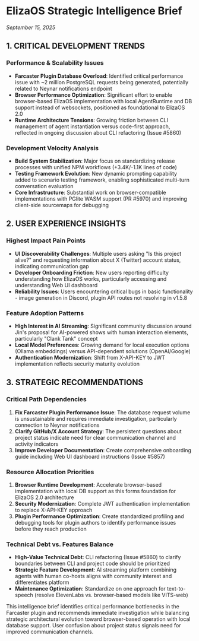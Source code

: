 # ElizaOS Strategic Intelligence Brief
*September 15, 2025*

## 1. CRITICAL DEVELOPMENT TRENDS

### Performance & Scalability Issues
- **Farcaster Plugin Database Overload**: Identified critical performance issue with ~2 million PostgreSQL requests being generated, potentially related to Neynar notifications endpoint
- **Browser Performance Optimization**: Significant effort to enable browser-based ElizaOS implementation with local AgentRuntime and DB support instead of websockets, positioned as foundational to ElizaOS 2.0
- **Runtime Architecture Tensions**: Growing friction between CLI management of agent instantiation versus code-first approach, reflected in ongoing discussion about CLI refactoring (Issue #5860)

### Development Velocity Analysis
- **Build System Stabilization**: Major focus on standardizing release processes with unified NPM workflows (+3.4K/-1.1K lines of code)
- **Testing Framework Evolution**: New dynamic prompting capability added to scenario testing framework, enabling sophisticated multi-turn conversation evaluation
- **Core Infrastructure**: Substantial work on browser-compatible implementations with PGlite WASM support (PR #5970) and improving client-side sourcemaps for debugging

## 2. USER EXPERIENCE INSIGHTS

### Highest Impact Pain Points
- **UI Discoverability Challenges**: Multiple users asking "Is this project alive?" and requesting information about X (Twitter) account status, indicating communication gap
- **Developer Onboarding Friction**: New users reporting difficulty understanding how ElizaOS works, particularly accessing and understanding Web UI dashboard
- **Reliability Issues**: Users encountering critical bugs in basic functionality - image generation in Discord, plugin API routes not resolving in v1.5.8

### Feature Adoption Patterns
- **High Interest in AI Streaming**: Significant community discussion around Jin's proposal for AI-powered shows with human interaction elements, particularly "Clank Tank" concept
- **Local Model Preferences**: Growing demand for local execution options (Ollama embeddings) versus API-dependent solutions (OpenAI/Google)
- **Authentication Modernization**: Shift from X-API-KEY to JWT implementation reflects security maturity evolution

## 3. STRATEGIC RECOMMENDATIONS

### Critical Path Dependencies
1. **Fix Farcaster Plugin Performance Issue**: The database request volume is unsustainable and requires immediate investigation, particularly connection to Neynar notifications
2. **Clarify GitHub/X Account Strategy**: The persistent questions about project status indicate need for clear communication channel and activity indicators
3. **Improve Developer Documentation**: Create comprehensive onboarding guide including Web UI dashboard instructions (Issue #5857)

### Resource Allocation Priorities
1. **Browser Runtime Development**: Accelerate browser-based implementation with local DB support as this forms foundation for ElizaOS 2.0 architecture
2. **Security Modernization**: Complete JWT authentication implementation to replace X-API-KEY approach
3. **Plugin Performance Optimization**: Create standardized profiling and debugging tools for plugin authors to identify performance issues before they reach production

### Technical Debt vs. Features Balance
- **High-Value Technical Debt**: CLI refactoring (Issue #5860) to clarify boundaries between CLI and project code should be prioritized
- **Strategic Feature Development**: AI streaming platform combining agents with human co-hosts aligns with community interest and differentiates platform
- **Maintenance Optimization**: Standardize on one approach for text-to-speech (resolve ElevenLabs vs. browser-based models like VITS-web)

This intelligence brief identifies critical performance bottlenecks in the Farcaster plugin and recommends immediate investigation while balancing strategic architectural evolution toward browser-based operation with local database support. User confusion about project status signals need for improved communication channels.